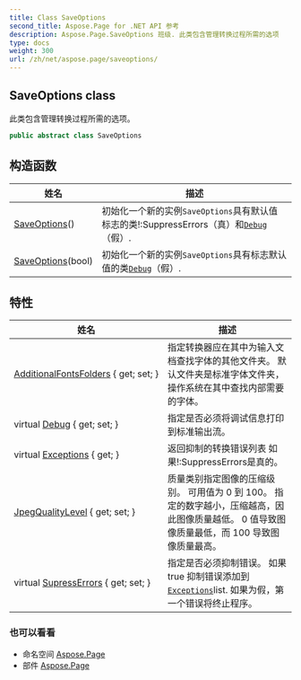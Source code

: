 ```yaml
---
title: Class SaveOptions
second_title: Aspose.Page for .NET API 参考
description: Aspose.Page.SaveOptions 班级. 此类包含管理转换过程所需的选项
type: docs
weight: 300
url: /zh/net/aspose.page/saveoptions/
---
```

## SaveOptions class

此类包含管理转换过程所需的选项。

```csharp
public abstract class SaveOptions
```

## 构造函数

| 姓名 | 描述 |
| --- | --- |
| [SaveOptions](saveoptions/#constructor)() | 初始化一个新的实例`SaveOptions`具有默认值 标志的类!:SuppressErrors（真）和[`Debug`](./debug/)（假）. |
| [SaveOptions](saveoptions/#constructor_1)(bool) | 初始化一个新的实例`SaveOptions`具有标志默认值的类[`Debug`](./debug/)（假）. |

## 特性

| 姓名 | 描述 |
| --- | --- |
| [AdditionalFontsFolders](../../aspose.page/saveoptions/additionalfontsfolders/) { get; set; } | 指定转换器应在其中为输入文档查找字体的其他文件夹。 默认文件夹是标准字体文件夹，操作系统在其中查找内部需要的字体。 |
| virtual [Debug](../../aspose.page/saveoptions/debug/) { get; set; } | 指定是否必须将调试信息打印到标准输出流。 |
| virtual [Exceptions](../../aspose.page/saveoptions/exceptions/) { get; } | 返回抑制的转换错误列表 如果!:SuppressErrors是真的。 |
| [JpegQualityLevel](../../aspose.page/saveoptions/jpegqualitylevel/) { get; set; } | 质量类别指定图像的压缩级别。 可用值为 0 到 100。 指定的数字越小，压缩越高，因此图像质量越低。 0 值导致图像质量最低，而 100 导致图像质量最高。 |
| virtual [SupressErrors](../../aspose.page/saveoptions/supresserrors/) { get; set; } | 指定是否必须抑制错误。 如果 true 抑制错误添加到[`Exceptions`](./exceptions/)list. 如果为假，第一个错误将终止程序。 |

### 也可以看看

* 命名空间 [Aspose.Page](../../aspose.page/)
* 部件 [Aspose.Page](../../)



